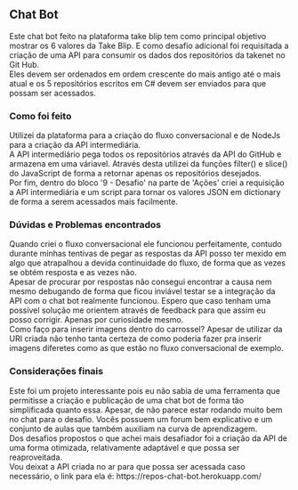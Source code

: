 ## Chat Bot

<p>
Este chat bot feito na plataforma take blip tem como principal objetivo mostrar os 6 valores da Take Blip. E como desafio adicional foi requisitada a criação de uma API para consumir os dados dos repositórios da takenet no Git Hub. 
</br>Eles devem ser ordenados em ordem crescente do mais antigo até o mais atual e os 5 repositórios escritos em C# devem ser enviados para que possam ser acessados.
</p>

### Como foi feito

<p>
Utilizei da plataforma para a criação do fluxo conversacional e de NodeJs para a criação da API intermediária.</br>
A API intermediário pega todos os repositórios através da API do GitHub e armazena em uma váriavel. Através desta utilizei da funções filter() e slice() do JavaScript de forma a retornar apenas os repositórios desejados.</br>
Por fim, dentro do bloco '9 - Desafio' na parte de 'Ações' criei a requisição a API intermediária e um script para tornar os valores JSON em dictionary de forma a serem acessados mais facilmente. 
</p>

### Dúvidas e Problemas encontrados

<p>
Quando criei o fluxo conversacional ele funcionou perfeitamente, contudo durante minhas tentivas de pegar as respostas da API posso ter mexido em algo que atrapalhou a devida continuidade do fluxo, de forma que as vezes se obtém resposta e as vezes não. </br>
Apesar de procurar por respostas não consegui encontrar a causa nem mesmo debugando de forma que ficou inviável testar se a integração da API com o chat bot realmente funcionou. Espero que caso tenham uma possível solução me orientem através de feedback para que assim eu posso corrigir. Apenas por curiosidade mesmo.</br>
Como faço para inserir imagens dentro do carrossel? Apesar de utilizar da URI criada não tenho tanta certeza de como poderia fazer pra inserir imagens diferetes como as que estão no fluxo conversacional de exemplo. </br>
</p>

### Considerações finais

<p>
Este foi um projeto interessante pois eu não sabia de uma ferramenta que permitisse a criação e publicação de uma chat bot de forma tão simplificada quanto essa. Apesar, de não parece estar rodando muito bem no chat para o desafio. Vocês possuem um forum bem explicativo e um conjunto de aulas que também auxiliam na curva de aprendizagem.</br>
Dos desafios propostos o que achei mais desafiador foi a criação da API de uma forma otimizada, relativamente adaptável e que possa ser reaproveitada.</br>
Vou deixat a API criada no ar para que possa ser acessada caso necessário, o link para ela é: https://repos-chat-bot.herokuapp.com/
</p>



